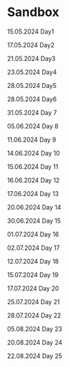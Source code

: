 # Sandbox
15.05.2024 Day1

17.05.2024 Day2

21.05.2024 Day3

23.05.2024 Day4

28.05.2024 Day5

28.05.2024 Day6

31.05.2024 Day 7

05.06.2024 Day 8

11.06.2024 Day 9

14.06.2024 Day 10

15.06.2024 Day 11

16.06.2024 Day 12

17.06.2024 Day 13

20.06.2024 Day 14

30.06.2024 Day 15

01.07.2024 Day 16

02.07.2024 Day 17

12.07.2024 Day 18

15.07.2024 Day 19

17.07.2024 Day 20

25.07.2024 Day 21

28.07.2024 Day 22

05.08.2024 Day 23

20.08.2024 Day 24

22.08.2024 Day 25
